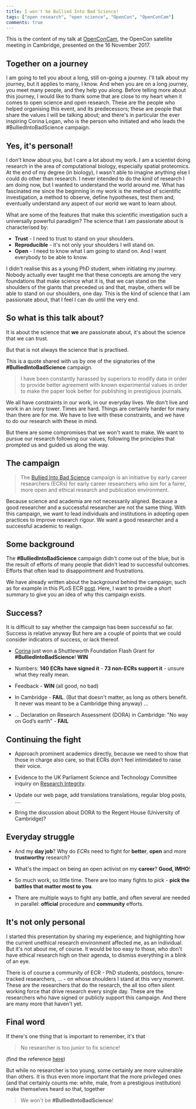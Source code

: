 ```yaml
---
title: I won't be Bullied Into Bad Science!
tags: ["open research", "open science", "OpenCon", "OpenConCam"]
comments: true
---
```


This is the content of my talk at
[OpenConCam](http://www.opencon2017.org/lgatt0/opencon_2017_cambridge),
the OpenCon satellite meeting in Cambridge, presented on the 16
November 2017.

<!--more-->


## Together on a journey

I am going to tell you about a long, still on-going a journey. I'll
talk about my journey, but it applies to many, I know. And when you
are on a long journey, you meet many people, and they help you
along. Before telling more about this journey, I would like to thank
some that are close to my heart when it comes to open science and open
research. These are the people who helped organising this event, and
its predecessors; these are people that share the values I will be
talking about; and there's in particular the ever inspiring Corina
Logan, who is the person who initiated and who leads the
#BulliedIntoBadScience campaign.

## Yes, it's personal!

I don't know about you, but I care a lot about my work. I am a
scientist doing research in the area of computational biology,
especially spatial proteomics. At the end of my degree (in
biology), I wasn't able to imagine anything else I could do other than
research. I never intended to do the kind of research I am doing now,
but I wanted to understand the world around me. What has fascinated me
since the beginning in my work is the method of scientific
investigation, a method to observe, define hypotheses, test them and,
eventually understand any aspect of our world we want to learn about.

What are some of the features that make this scientific investigation
such a universally powerful paradigm? The science that I am passionate
about is characterised by:

- **Trust** - I need to trust to stand on your shoulders.
- **Reproducible** - it's not only your shoulders I will stand on.
- **Open** - I need to know what I am going to stand on. And I want
  everybody to be able to know.

I didn't realise this as a young PhD student, when initiating my
journey. Nobody actually ever taught me that these concepts are among
the very foundations that make science what it is, that we can stand on
the shoulders of the giants that preceded us and that, maybe, others
will be able to stand on our shoulders, one day. This is the kind of
science that I am passionate about, that I feel I can do until the
very end.

## So what is this talk about?

It is about the science that **we** are passionate about, it's about
the science that we can trust.

But that is not always the science that is practised. 

This is a quote shared with us by one of the signatories of the
**#BulliedIntoBadScience** campaign.

> I have been constantly harassed by superiors to modify data in order
> to provide better agreement with known experimental values in order
> to make the paper look better for publishing in prestigious
> journals.

We all have constraints in our work, in our everyday lives. We don't
live and work in an ivory tower. Times are hard. Things are certainly
harder for many than there are for me. We have to live with these
constraints, and we have to do our research with these in mind. 

But there are some compromises that we won't want to make. We want to
pursue our research following our values, following the principles
that prompted us and guided us along the way.

## The campaign

> The [Bullied Into Bad Science](http://BulliedIntoBadScience.org/)
> campaign is an initiative by early career researchers (ECRs) for
> early career researchers who aim for a fairer, more open and ethical
> research and publication environment.

Because science and academia are not necessarily aligned. Because a
good researcher and a successful researcher are not the same
thing. With this campaign, we want to lead individuals and
institutions in adopting open practices to improve research rigour. We
want a good researcher and a successful academic to realign.

## Some background

The **#BulliedIntoBadScience** campaign didn't come out of the blue,
but is the result of efforts of many people that didn't lead to
successful outcomes. Efforts that often lead to disappointment and
frustrations.

We have already written about the background behind the campaign, such
as for example in this PLoS ECR
[post](http://blogs.plos.org/thestudentblog/2017/09/01/bullied-into-going-national-early-career-researchers-are-taking-initiative/). Here,
I want to provide a short summary to give you an idea of why this
campaign exists.

## Success?

It is difficult to say whether the campaign has been successful so
far. Success is relative anyway But here are a couple of points that
we could consider indicators of success, or lack thereof.


- [Corina](http://corinalogan.com/) just won a Shuttleworth Foundation
  Flash Grant for **#BulliedIntoBadScience**! **WIN**

- Numbers: **140 ECRs have signed it** - **73 non-ECRs support it** -
  unsure what they really mean.

- Feedback - **WIN** (all good, no bad)

- In Cambridge - **FAIL**. (But that doesn't matter, as long as others
  benefit. It never was meant to be a Cambridge thing anyway) ...
  
- ... Declaration on Research Assessment (DORA) in Cambridge: "No way
  on God’s earth" - **FAIL**

## Continuing the fight

- Approach prominent academics directly, because we need to show that
  those in charge also care, so that ECRs don't feel intimidated to
  raise their voice. 

- Evidence to the UK Parliament Science and Technology Committee
  inquiry on [Research
  Integrity](https://www.parliament.uk/business/committees/committees-a-z/commons-select/science-and-technology-committee/inquiries/parliament-2017/research-integrity-17-19/).
  
- Update our web page, add translations translations, regular blog
  posts, ....

- Bring the discussion about DORA to the Regent House (University of
  Cambridge)?

## Everyday struggle

- And my **day job**? Why do *ECRs* need to fight for **better**,
  **open** and more **trustworthy** research?
  
- What's the impact on being an open activist on my **career**?
  **Good, IMHO**!
  
- So much work, so little time. There are too many fights to pick -
  **pick the battles that matter most to you**.

- There are multiple ways to fight any battle, and often several are
  needed in parallel: **official** procedure and **community** efforts.

## It's not only personal

I started this presentation by sharing my experience, and highlighting
how the current unethical research environment affected me, as an
individual. But it's not about me, of course. It would be too easy to
those, who don't have ethical research high on their agenda, to
dismiss everything in a blink of an eye.

There is of course a community of ECR - PhD students, postdocs,
tenure-tracked researchers, ... - on whose shoulders I stand at this
very moment. These are the researchers that do the research, the all
too often silent working force that drive research every single
day. These are the researchers who have signed or publicly support
this campaign. And there are many more that haven't yet.

## Final word

If there's one thing that is important to remember, it's that

> No researcher is too junior to fix science!

(find the reference [here](https://www.nature.com/news/no-researcher-is-too-junior-to-fix-science-1.21928))

But while no researcher is too young, some certainly are more
vulnerable than others. It is thus even more important that the more
privileged ones (and that certainly counts me: white, male, from a
prestigious institution) make themselves heard so that, together

> We won't be **#BulliedIntoBadScience**!
